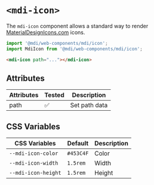 # `<mdi-icon>`

The `mdi-icon` component allows a standard way to render [MaterialDesignIcons.com](https://materialdesignicons.com) icons.

```typescript
import '@mdi/web-components/mdi/icon';
import MdiIcon from '@mdi/web-components/mdi/icon';
```

```html
<mdi-icon path="..."></mdi-icon>
```

## Attributes

| Attributes | Tested   | Description |
| ---------- | -------- | ----------- |
| path       | &#x2705; | Set path data |

## CSS Variables

| CSS Variables       | Default   | Description |
| ------------------- | --------- | ----------- |
| `--mdi-icon-color`  | `#453C4F` | Color       |
| `--mdi-icon-width`  | `1.5rem`  | Width       |
| `--mdi-icon-height` | `1.5rem`  | Height      |
